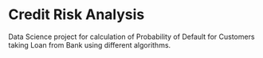 # Credit Risk Analysis
Data Science project for calculation of Probability of Default for Customers taking Loan from Bank using different algorithms.
